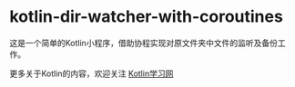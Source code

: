 # kotlin-dir-watcher-with-coroutines

这是一个简单的Kotlin小程序，借助协程实现对原文件夹中文件的监听及备份工作。

更多关于Kotlin的内容，欢迎关注 [Kotlin学习网](www.feintkotlin.com)
